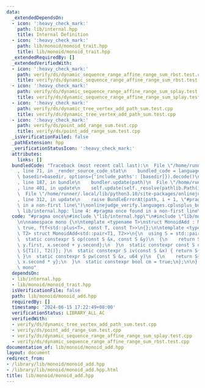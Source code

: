 ```yaml
---
data:
  _extendedDependsOn:
  - icon: ':heavy_check_mark:'
    path: lib/internal.hpp
    title: Internal Definition
  - icon: ':heavy_check_mark:'
    path: lib/monoid/monoid_trait.hpp
    title: lib/monoid/monoid_trait.hpp
  _extendedRequiredBy: []
  _extendedVerifiedWith:
  - icon: ':heavy_check_mark:'
    path: verify/ds/dynamic_sequence_range_affine_range_sum_rbst.test.cpp
    title: verify/ds/dynamic_sequence_range_affine_range_sum_rbst.test.cpp
  - icon: ':heavy_check_mark:'
    path: verify/ds/dynamic_sequence_range_affine_range_sum_splay.test.cpp
    title: verify/ds/dynamic_sequence_range_affine_range_sum_splay.test.cpp
  - icon: ':heavy_check_mark:'
    path: verify/ds/dynamic_tree_vertex_add_path_sum.test.cpp
    title: verify/ds/dynamic_tree_vertex_add_path_sum.test.cpp
  - icon: ':heavy_check_mark:'
    path: verify/ds/point_add_range_sum.test.cpp
    title: verify/ds/point_add_range_sum.test.cpp
  _isVerificationFailed: false
  _pathExtension: hpp
  _verificationStatusIcon: ':heavy_check_mark:'
  attributes:
    links: []
  bundledCode: "Traceback (most recent call last):\n  File \"/home/runner/.local/lib/python3.10/site-packages/onlinejudge_verify/documentation/build.py\"\
    , line 71, in _render_source_code_stat\n    bundled_code = language.bundle(stat.path,\
    \ basedir=basedir, options={'include_paths': [basedir]}).decode()\n  File \"/home/runner/.local/lib/python3.10/site-packages/onlinejudge_verify/languages/cplusplus.py\"\
    , line 187, in bundle\n    bundler.update(path)\n  File \"/home/runner/.local/lib/python3.10/site-packages/onlinejudge_verify/languages/cplusplus_bundle.py\"\
    , line 401, in update\n    self.update(self._resolve(pathlib.Path(included), included_from=path))\n\
    \  File \"/home/runner/.local/lib/python3.10/site-packages/onlinejudge_verify/languages/cplusplus_bundle.py\"\
    , line 312, in update\n    raise BundleErrorAt(path, i + 1, \"#pragma once found\
    \ in a non-first line\")\nonlinejudge_verify.languages.cplusplus_bundle.BundleErrorAt:\
    \ lib/internal.hpp: line 4: #pragma once found in a non-first line\n"
  code: "#pragma once\n#include \"lib/internal.hpp\"\n#include \"lib/monoid/monoid_trait.hpp\"\
    \n\nnamespace mono {\n\ntemplate <typename T>\nstruct MonoidAdd : MonoidTrait<T,\
    \ true, ftf<std::plus<T>, const T, const T>>\n{};\n\ntemplate <typename T1, typename\
    \ T2> struct MonoidAdd<std::pair<T1, T2>>\n{\n  using S = std::pair<T1, T2>;\n\
    \  static constexpr S op(const S &x, const S &y)\n  {\n    return S{x.first +\
    \ y.first, x.second + y.second};\n  }\n  static constexpr const S un() { return\
    \ S{T1(), T2()}; }\n  static constexpr S iv(const S &x) { return S{-x.first, -x.second};\
    \ }\n  static constexpr S pw(const S &x, u64 y)\n  {\n    return S{x.first * y,\
    \ x.second * y};\n  }\n  static constexpr bool cm = true;\n};\n\n} // namespace\
    \ mono"
  dependsOn:
  - lib/internal.hpp
  - lib/monoid/monoid_trait.hpp
  isVerificationFile: false
  path: lib/monoid/monoid_add.hpp
  requiredBy: []
  timestamp: '2024-06-15 17:22:49+08:00'
  verificationStatus: LIBRARY_ALL_AC
  verifiedWith:
  - verify/ds/dynamic_tree_vertex_add_path_sum.test.cpp
  - verify/ds/point_add_range_sum.test.cpp
  - verify/ds/dynamic_sequence_range_affine_range_sum_splay.test.cpp
  - verify/ds/dynamic_sequence_range_affine_range_sum_rbst.test.cpp
documentation_of: lib/monoid/monoid_add.hpp
layout: document
redirect_from:
- /library/lib/monoid/monoid_add.hpp
- /library/lib/monoid/monoid_add.hpp.html
title: lib/monoid/monoid_add.hpp
---
```

